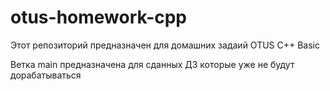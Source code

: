 # otus-homework-cpp

Этот репозиторий предназначен для домашних задаий OTUS C++ Basic

Ветка main предназначена для сданных ДЗ которые уже не будут дорабатываться
